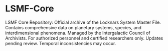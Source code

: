 # LSMF-Core
LSMF Core Repository: Official archive of the Locknars System Master File. Contains comprehensive data on planetary systems, species, and interdimensional phenomena. Managed by the Intergalactic Council of Archivists. For authorized personnel and certified researchers only. Updates pending review. Temporal inconsistencies may occur.
